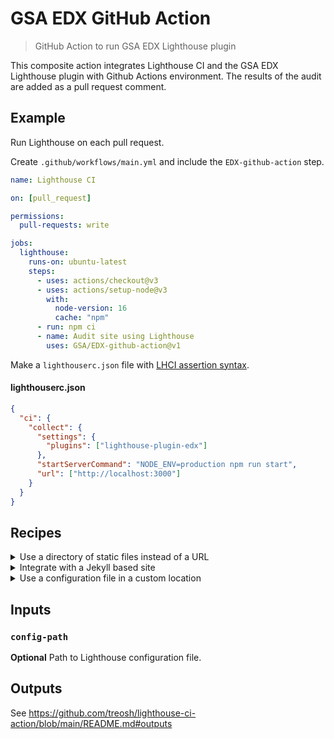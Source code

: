 # GSA EDX GitHub Action

> GitHub Action to run GSA EDX Lighthouse plugin

This composite action integrates Lighthouse CI and the GSA EDX Lighthouse plugin with Github Actions environment. The results of the audit are added as a pull request comment.

## Example

Run Lighthouse on each pull request.

Create `.github/workflows/main.yml` and include the `EDX-github-action` step.

```yml
name: Lighthouse CI

on: [pull_request]

permissions:
  pull-requests: write

jobs:
  lighthouse:
    runs-on: ubuntu-latest
    steps:
      - uses: actions/checkout@v3
      - uses: actions/setup-node@v3
        with:
          node-version: 16
          cache: "npm"
      - run: npm ci
      - name: Audit site using Lighthouse
        uses: GSA/EDX-github-action@v1
```

Make a `lighthouserc.json` file with [LHCI assertion syntax](https://github.com/GoogleChrome/lighthouse-ci/blob/master/docs/configuration.md).

#### lighthouserc.json

```json
{
  "ci": {
    "collect": {
      "settings": {
        "plugins": ["lighthouse-plugin-edx"]
      },
      "startServerCommand": "NODE_ENV=production npm run start",
      "url": ["http://localhost:3000"]
    }
  }
}
```

## Recipes

<details>
 <summary>Use a directory of static files instead of a URL</summary><br>

Create `.github/workflows/main.yml` and include the `EDX-github-action` step.

#### main.yml

```yml
name: Lighthouse CI

on: [pull_request]

permissions:
  pull-requests: write

jobs:
  lighthouse:
    runs-on: ubuntu-latest
    steps:
      - uses: actions/checkout@v3
      - uses: actions/setup-node@v3
        with:
          node-version: 16
          cache: "npm"
      - run: npm ci
      - run: npm run build
      - name: Audit site using Lighthouse
        uses: GSA/EDX-github-action@v1
```

Make a `lighthouserc.json` file with [LHCI assertion syntax](https://github.com/GoogleChrome/lighthouse-ci/blob/master/docs/configuration.md).

#### lighthouserc.json

```json
{
  "ci": {
    "collect": {
      "settings": {
        "plugins": ["lighthouse-plugin-edx"]
      },
      "staticDistDir": "./_site"
    }
  }
}
```

</details>

<details>
 <summary>Integrate with a Jekyll based site</summary><br>

Create `.github/workflows/main.yml` and include the `EDX-github-action` step.

#### main.yml

```yml
name: Lighthouse CI

on: [pull_request]

permissions:
  pull-requests: write

jobs:
  lighthouse:
    runs-on: ubuntu-latest
    steps:
      - uses: actions/checkout@v3
      - uses: ruby/setup-ruby@v1
        with:
          ruby-version: "2.7"
          bundler-cache: true
      - name: Audit site using Lighthouse
        uses: GSA/EDX-github-action@v1
```

Make a `lighthouserc.json` file with [LHCI assertion syntax](https://github.com/GoogleChrome/lighthouse-ci/blob/master/docs/configuration.md).

#### lighthouserc.json

```json
{
  "ci": {
    "collect": {
      "settings": {
        "plugins": ["lighthouse-plugin-edx"]
      },
      "startServerCommand": "bundle exec jekyll serve",
      "url": ["http://localhost:4000"]
    }
  }
}
```

</details>

<details>
 <summary>Use a configuration file in a custom location</summary><br>

Create `.github/workflows/main.yml` and include the `EDX-github-action` step.

#### main.yml

```yml
name: Lighthouse CI

on: [pull_request]

permissions:
  pull-requests: write

jobs:
  lighthouse:
    runs-on: ubuntu-latest
    steps:
      - uses: actions/checkout@v3
      - name: Audit site using Lighthouse
        uses: GSA/EDX-github-action@v1
        with:
          config-path: "./some/dir/lighthouserc.json"
```

Make a `lighthouserc.json` file with [LHCI assertion syntax](https://github.com/GoogleChrome/lighthouse-ci/blob/master/docs/configuration.md).

#### lighthouserc.json

```json
{
  "ci": {
    "collect": {
      "settings": {
        "plugins": ["lighthouse-plugin-edx"]
      },
      "url": ["http://localhost:4000"]
    }
  }
}
```

</details>

## Inputs

### `config-path`

**Optional** Path to Lighthouse configuration file.

## Outputs

See https://github.com/treosh/lighthouse-ci-action/blob/main/README.md#outputs
